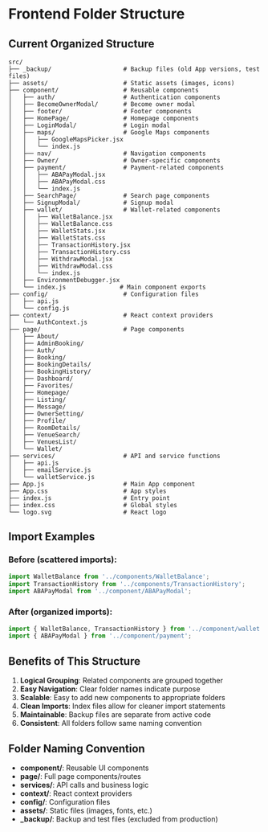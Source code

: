 # Frontend Folder Structure

## Current Organized Structure

```
src/
├── _backup/                    # Backup files (old App versions, test files)
├── assets/                     # Static assets (images, icons)
├── component/                  # Reusable components
│   ├── auth/                   # Authentication components
│   ├── BecomeOwnerModal/       # Become owner modal
│   ├── footer/                 # Footer components
│   ├── HomePage/               # Homepage components
│   ├── LoginModal/             # Login modal
│   ├── maps/                   # Google Maps components
│   │   ├── GoogleMapsPicker.jsx
│   │   └── index.js
│   ├── nav/                    # Navigation components
│   ├── Owner/                  # Owner-specific components
│   ├── payment/                # Payment-related components
│   │   ├── ABAPayModal.jsx
│   │   ├── ABAPayModal.css
│   │   └── index.js
│   ├── SearchPage/             # Search page components
│   ├── SignupModal/            # Signup modal
│   ├── wallet/                 # Wallet-related components
│   │   ├── WalletBalance.jsx
│   │   ├── WalletBalance.css
│   │   ├── WalletStats.jsx
│   │   ├── WalletStats.css
│   │   ├── TransactionHistory.jsx
│   │   ├── TransactionHistory.css
│   │   ├── WithdrawModal.jsx
│   │   ├── WithdrawModal.css
│   │   └── index.js
│   ├── EnvironmentDebugger.jsx
│   └── index.js               # Main component exports
├── config/                     # Configuration files
│   ├── api.js
│   └── config.js
├── context/                    # React context providers
│   └── AuthContext.js
├── page/                       # Page components
│   ├── About/
│   ├── AdminBooking/
│   ├── Auth/
│   ├── Booking/
│   ├── BookingDetails/
│   ├── BookingHistory/
│   ├── Dashboard/
│   ├── Favorites/
│   ├── Homepage/
│   ├── Listing/
│   ├── Message/
│   ├── OwnerSetting/
│   ├── Profile/
│   ├── RoomDetails/
│   ├── VenueSearch/
│   ├── VenuesList/
│   └── Wallet/
├── services/                   # API and service functions
│   ├── api.js
│   ├── emailService.js
│   └── walletService.js
├── App.js                      # Main App component
├── App.css                     # App styles
├── index.js                    # Entry point
├── index.css                   # Global styles
└── logo.svg                    # React logo
```

## Import Examples

### Before (scattered imports):
```javascript
import WalletBalance from '../components/WalletBalance';
import TransactionHistory from '../components/TransactionHistory';
import ABAPayModal from '../component/ABAPayModal';
```

### After (organized imports):
```javascript
import { WalletBalance, TransactionHistory } from '../component/wallet';
import { ABAPayModal } from '../component/payment';
```

## Benefits of This Structure

1. **Logical Grouping**: Related components are grouped together
2. **Easy Navigation**: Clear folder names indicate purpose
3. **Scalable**: Easy to add new components to appropriate folders
4. **Clean Imports**: Index files allow for cleaner import statements
5. **Maintainable**: Backup files are separate from active code
6. **Consistent**: All folders follow same naming convention

## Folder Naming Convention

- **component/**: Reusable UI components
- **page/**: Full page components/routes
- **services/**: API calls and business logic
- **context/**: React context providers
- **config/**: Configuration files
- **assets/**: Static files (images, fonts, etc.)
- **_backup/**: Backup and test files (excluded from production)
